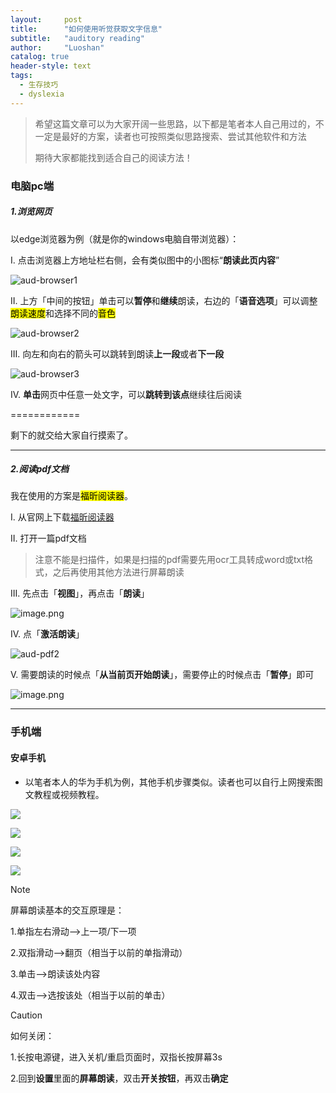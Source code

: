 ```yaml
---
layout:     post
title:      "如何使用听觉获取文字信息"
subtitle:   "auditory reading"
author:     "Luoshan"
catalog: true
header-style: text
tags:
  - 生存技巧
  - dyslexia
---
```


> 希望这篇文章可以为大家开阔一些思路，以下都是笔者本人自己用过的，不一定是最好的方案，读者也可按照类似思路搜索、尝试其他软件和方法
> 
> 期待大家都能找到适合自己的阅读方法！

### 电脑pc端

##### 1.浏览网页

以edge浏览器为例（就是你的windows电脑自带浏览器）：

I. 点击浏览器上方地址栏右侧，会有类似图中的小图标“**朗读此页内容**”

![aud-browser1](https://cdn.jsdelivr.net/gh/xunluoshan/xunluoshan.github.io@master/img/attachment/aud-browser.png)

II. 上方「中间的按钮」单击可以**暂停**和**继续**朗读，右边的「**语音选项**」可以调整<mark>朗读速度</mark>和选择不同的<mark>音色</mark>

![aud-browser2](https://cdn.jsdelivr.net/gh/xunluoshan/xunluoshan.github.io@master/img/attachment/aud-browser2.png)

III. 向左和向右的箭头可以跳转到朗读**上一段**或者**下一段**

![aud-browser3](https://cdn.jsdelivr.net/gh/xunluoshan/xunluoshan.github.io@master/img/attachment/aud-browser3.png)

IV. **单击**网页中任意一处文字，可以**跳转到该点**继续往后阅读

============

剩下的就交给大家自行摸索了。

-----------------------------------------
##### 2.阅读pdf文档

我在使用的方案是<mark>福昕阅读器</mark>。

I. 从官网上下载[福昕阅读器](https://www.foxitsoftware.cn/pdf-reader/)

II. 打开一篇pdf文档

> 注意不能是扫描件，如果是扫描的pdf需要先用ocr工具转成word或txt格式，之后再使用其他方法进行屏幕朗读

III. 先点击「**视图**」，再点击「**朗读**」

![image.png](https://cdn.jsdelivr.net/gh/xunluoshan/xunluoshan.github.io@master/img/attachment/aud-pdf.png)

IV. 点「**激活朗读**」

![aud-pdf2](https://cdn.jsdelivr.net/gh/xunluoshan/xunluoshan.github.io@master/img/attachment/aud-pdf2.png)

V. 需要朗读的时候点「**从当前页开始朗读**」，需要停止的时候点击「**暂停**」即可

![image.png](https://cdn.jsdelivr.net/gh/xunluoshan/xunluoshan.github.io@master/img/attachment/aud-pdf3.png)



-----------------------------
### 手机端

#### 安卓手机

- 以笔者本人的华为手机为例，其他手机步骤类似。读者也可以自行上网搜索图文教程或视频教程。

![](https://cdn.jsdelivr.net/gh/xunluoshan/xunluoshan.github.io@master/img/attachment/aud-phone1.jpg)


![](https://cdn.jsdelivr.net/gh/xunluoshan/xunluoshan.github.io@master/img/attachment/aud-phone2.jpg)


![](https://cdn.jsdelivr.net/gh/xunluoshan/xunluoshan.github.io@master/img/attachment/aud-phone3.jpg)


![](https://cdn.jsdelivr.net/gh/xunluoshan/xunluoshan.github.io@master/img/attachment/aud-phone4.jpg)

>[!NOTE]
>
>屏幕朗读基本的交互原理是：
>
>1.单指左右滑动——>上一项/下一项
>
>2.双指滑动——>翻页（相当于以前的单指滑动）
>
>3.单击——>朗读该处内容
>
>4.双击——>选按该处（相当于以前的单击）

>[!CAUTION]
>
>如何关闭：
>
>1.长按电源键，进入关机/重启页面时，双指长按屏幕3s
>
>2.回到**设置**里面的**屏幕朗读**，双击**开关按钮**，再双击**确定**






